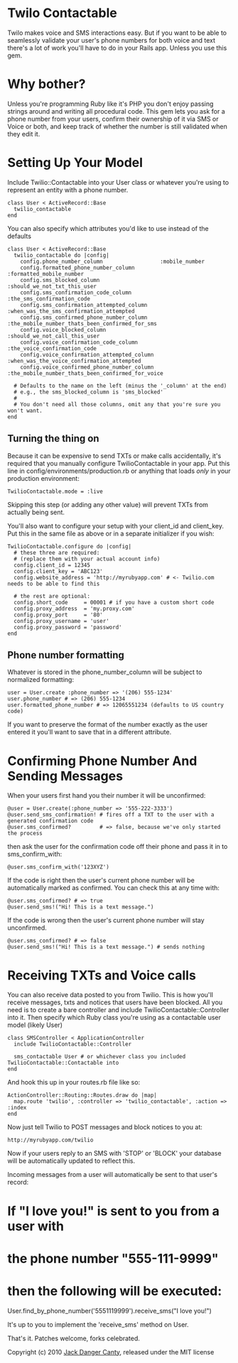 Twilo Contactable
=====

Twilo makes voice and SMS interactions easy. But if you want to be able to seamlessly validate your user's phone numbers for
both voice and text there's a lot of work you'll have to do in your Rails app. Unless you use this gem.

Why bother?
=====

Unless you're programming Ruby like it's PHP you don't enjoy passing strings around and writing all procedural code. This gem lets you
ask for a phone number from your users, confirm their ownership of it via SMS or Voice or both, and keep track of whether the number is
still validated when they edit it.


Setting Up Your Model
=====

Include Twilio::Contactable into your User class or whatever you're using to represent an entity with a phone number. 

    class User < ActiveRecord::Base
      twilio_contactable
    end

You can also specify which attributes you'd like to use instead of the defaults

    class User < ActiveRecord::Base
      twilio_contactable do |config|
        config.phone_number_column                  :mobile_number
        config.formatted_phone_number_column        :formatted_mobile_number
        config.sms_blocked_column                   :should_we_not_txt_this_user
        config.sms_confirmation_code_column         :the_sms_confirmation_code
        config.sms_confirmation_attempted_column    :when_was_the_sms_confirmation_attempted
        config.sms_confirmed_phone_number_column    :the_mobile_number_thats_been_confirmed_for_sms
        config.voice_blocked_column                 :should_we_not_call_this_user
        config.voice_confirmation_code_column       :the_voice_confirmation_code
        config.voice_confirmation_attempted_column  :when_was_the_voice_confirmation_attempted
        config.voice_confirmed_phone_number_column  :the_mobile_number_thats_been_confirmed_for_voice

      # Defaults to the name on the left (minus the '_column' at the end)
      # e.g., the sms_blocked_column is 'sms_blocked'
      #
      # You don't need all those columns, omit any that you're sure you won't want.
    end

Turning the thing on
---

Because it can be expensive to send TXTs or make calls accidentally, it's required that you manually configure TwilioContactable in your app. Put this line in config/environments/production.rb or anything that loads _only_ in your production environment:

    TwilioContactable.mode = :live

Skipping this step (or adding any other value) will prevent TXTs from actually being sent.

You'll also want to configure your setup with your client_id and client_key. Put this in the same file as above or in a separate initializer if you wish:

    TwilioContactable.configure do |config|
      # these three are required:
      # (replace them with your actual account info)
      config.client_id = 12345
      config.client_key = 'ABC123'
      config.website_address = 'http://myrubyapp.com' # <- Twilio.com needs to be able to find this

      # the rest are optional:
      config.short_code     = 00001 # if you have a custom short code
      config.proxy_address  = 'my.proxy.com'
      config.proxy_port     = '80'
      config.proxy_username = 'user'
      config.proxy_password = 'password'
    end

Phone number formatting
---

Whatever is stored in the phone_number_column will be subject to normalized formatting:

    user = User.create :phone_number => '(206) 555-1234'
    user.phone_number # => (206) 555-1234
    user.formatted_phone_number # => 12065551234 (defaults to US country code)

If you want to preserve the format of the number exactly as the user entered it you'll want
to save that in a different attribute.


Confirming Phone Number And Sending Messages
====

When your users first hand you their number it will be unconfirmed:

    @user = User.create(:phone_number => '555-222-3333')
    @user.send_sms_confirmation! # fires off a TXT to the user with a generated confirmation code
    @user.sms_confirmed?         # => false, because we've only started the process

then ask the user for the confirmation code off their phone and pass it in to sms_confirm_with:

    @user.sms_confirm_with('123XYZ')

If the code is right then the user's current phone number will be automatically marked as confirmed. You can check this at any time with:

    @user.sms_confirmed? # => true
    @user.send_sms!("Hi! This is a text message.")

If the code is wrong then the user's current phone number will stay unconfirmed.

    @user.sms_confirmed? # => false
    @user.send_sms!("Hi! This is a text message.") # sends nothing


Receiving TXTs and Voice calls
====

You can also receive data posted to you from Twilio. This is how you'll receive messages, txts and notices that users have been blocked.
All you need is to create a bare controller and include TwilioContactable::Controller into it. Then specify which Ruby class you're using as a contactable user model (likely User)


    class SMSController < ApplicationController
      include TwilioContactable::Controller

      sms_contactable User # or whichever class you included TwilioContactable::Contactable into
    end

And hook this up in your routes.rb file like so:

    ActionController::Routing::Routes.draw do |map|
      map.route 'twilio', :controller => 'twilio_contactable', :action => :index
    end

Now just tell Twilio to POST messages and block notices to you at:

    http://myrubyapp.com/twilio

Now if your users reply to an SMS with 'STOP' or 'BLOCK' your database will be automatically updated to reflect this.

Incoming messages from a user will automatically be sent to that user's record:

   # If "I love you!" is sent to you from a user with
   # the phone number "555-111-9999"
   # then the following will be executed:
   User.find_by_phone_number('5551119999').receive_sms("I love you!")

It's up to you to implement the 'receive_sms' method on User.

That's it. Patches welcome, forks celebrated.

Copyright (c) 2010 [Jack Danger Canty](http://jåck.com/), released under the MIT license

